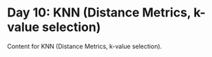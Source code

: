 # Day 10: KNN (Distance Metrics, k-value selection)

Content for KNN (Distance Metrics, k-value selection).
